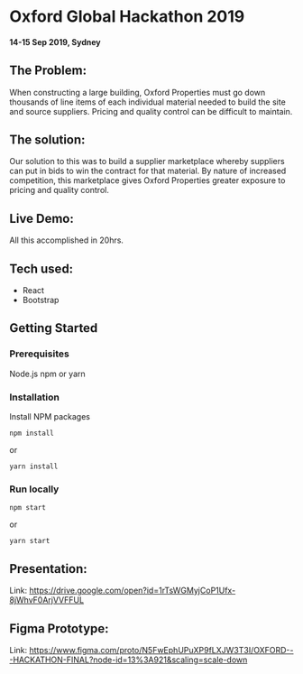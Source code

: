 # Oxford Global Hackathon 2019
#### 14-15 Sep 2019, Sydney

## The Problem:
When constructing a large building, Oxford Properties must go down thousands of line items of each individual material needed to build the site and source suppliers. Pricing and quality control can be difficult to maintain.

## The solution:
Our solution to this was to build a supplier marketplace whereby suppliers can put in bids to win the contract for that material. By nature of increased competition, this marketplace gives Oxford Properties greater exposure to pricing and quality control.

## Live Demo:
All this accomplished in 20hrs.

## Tech used:
* React
* Bootstrap

## Getting Started
### Prerequisites
Node.js npm or yarn

### Installation
Install NPM packages

```
npm install
```
or
```
yarn install
```

### Run locally
```
npm start
```
or
```
yarn start
```

## Presentation:
Link: https://drive.google.com/open?id=1rTsWGMyjCoP1Ufx-8jWhvF0ArjVVFFUL

## Figma Prototype:
Link: https://www.figma.com/proto/N5FwEphUPuXP9fLXJW3T3I/OXFORD---HACKATHON-FINAL?node-id=13%3A921&scaling=scale-down
